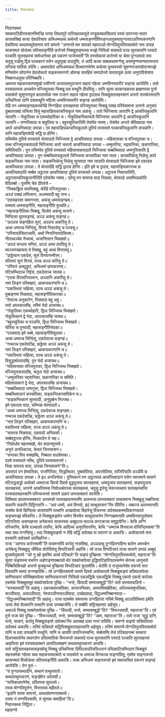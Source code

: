 ```yaml
---
title: निदानकथा

---
```

निदानकथा  
यमकपाटिहीरावसानस्मिञ्हि भगवा तिदसपुरे पारिच्छत्तकमूले पण्डुकम्बलसिलायं वस्सं उपगन्त्वा मातरं कायसक्खिं कत्वा देवपरिसाय अभिधम्मकथं कथेन्तो धम्मसङ्गणीविभङ्गधातुकथापुग्गलपञ्ञत्तिप्पकरणानि देसयित्वा कथावत्थुदेसनाय वारे सम्पत्ते ‘‘अनागते मम सावको महापञ्ञो मोग्गलिपुत्ततिस्सत्थेरो नाम उप्पन्नं सासनमलं सोधेत्वा ततियसङ्गीतिं करोन्तो भिक्खुसङ्घस्स मज्झे निसिन्नो सकवादे पञ्च सुत्तसतानि परवादे पञ्चाति सुत्तसहस्सं समोधानेत्वा इमं पकरणं भाजेस्सती’’ति तस्सोकासं करोन्तो या चेसा पुग्गलवादे ताव चतूसु पञ्हेसु द्विन्नं पञ्चकानं वसेन अट्ठमुखा वादयुत्ति, तं आदिं कत्वा सब्बकथामग्गेसु असम्पुण्णभाणवारमत्ताय तन्तिया मातिकं ठपेसि। अथावसेसं अभिधम्मकथं वित्थारनयेनेव कथेत्वा वुत्थवस्सो सुवण्णरजतसोपानमज्झे मणिमयेन सोपानेन देवलोकतो सङ्कस्सनगरे ओरुय्ह सत्तहितं सम्पादेन्तो यावतायुकं ठत्वा अनुपादिसेसाय निब्बानधातुया परिनिब्बायि।  
अथस्स महाकस्सपप्पमुखो वसीगणो अजातसत्तुराजानं सहायं गहेत्वा धम्मविनयसरीरं सङ्गहं आरोपेसि। ततो वस्ससतस्स अच्चयेन वज्जिपुत्तका भिक्खू दस वत्थूनि दीपयिंसु। तानि सुत्वा काकण्डकस्स ब्राह्मणस्स पुत्तो यसत्थेरो सुसुनागपुत्तं कालासोकं नाम राजानं सहायं गहेत्वा द्वादसन्नं भिक्खुसतसहस्सानं अन्तरे सत्तथेरसतानि उच्चिनित्वा तानि दसवत्थूनि मद्दित्वा धम्मविनयसरीरं सङ्गहं आरोपेसि।  
तेहि पन धम्मसङ्गाहकत्थेरेहि निग्गहिता दससहस्सा वज्जिपुत्तका भिक्खू पक्खं परियेसमाना अत्तनो अनुरूपं दुब्बलपक्खं लभित्वा विसुं महासङ्घिकाचरियकुलं नाम अकंसु । ततो भिज्जित्वा अपरानि द्वे आचरियकुलानि जातानि – गोकुलिका च एकब्योहारिका च। गोकुलिकनिकायतो भिज्जित्वा अपरानि द्वे आचरियकुलानि जातानि – पण्णत्तिवादा च बाहुलिया च। बहुस्सुतिकातिपि तेसंयेव नामम्। तेसंयेव अन्तरे चेतियवादा नाम अपरे आचरियवादा उप्पन्ना। एवं महासङ्घिकाचरियकुलतो दुतिये वस्ससते पञ्चाचरियकुलानि उप्पन्नानि। तानि महासङ्घिकेहि सद्धिं छ होन्ति।  
तस्मिंयेव दुतिये वस्ससते थेरवादतो भिज्जित्वा द्वे आचरियवादा उप्पन्ना – महिसासका च वज्जिपुत्तका च। तत्थ वज्जिपुत्तकवादतो भिज्जित्वा अपरे चत्तारो आचरियवादा उप्पन्ना – धम्मुत्तरिया, भद्रयानिका, छन्नागारिका, समितियाति। पुन तस्मिंयेव दुतिये वस्ससते महिसासकवादतो भिज्जित्वा सब्बत्थिवादा धम्मगुत्तिकाति द्वे आचरियवादा उप्पन्ना। पुन सब्बत्थिवादकुलतो भिज्जित्वा कस्सपिका नाम जाता। कस्सपिकेसु भिन्नेसु अपरे सङ्कन्तिका नाम जाता। सङ्कन्तिकेसु भिन्नेसु सुत्तवादा नाम जाताति थेरवादतो भिज्जित्वा इमे एकादस आचरियवादा उप्पन्ना। ते थेरवादेहि सद्धिं द्वादस होन्ति। इति इमे च द्वादस, महासङ्घिकानञ्च छ आचरियवादाति सब्बेव अट्ठारस आचरियवादा दुतिये वस्ससते उप्पन्ना। अट्ठारस निकायातिपि, अट्ठारसाचरियकुलानीतिपि एतेसंयेव नामम्। एतेसु पन सत्तरस वादा भिन्नका, थेरवादो असम्भिन्नकोति वेदितब्बो। वुत्तम्पि चेतं दीपवंसे –  
‘‘निक्कड्ढिता पापभिक्खू, थेरेहि वज्जिपुत्तका।  
अञ्ञं पक्खं लभित्वान, अधम्मवादी बहू जना॥  
‘‘दससहस्सा समागन्त्वा, अकंसु धम्मसङ्गहम्।  
तस्मायं धम्मसङ्गीति, महासङ्गीति वुच्चति॥  
‘‘महासङ्गीतिका भिक्खू, विलोमं अकंसु सासने।  
भिन्दित्वा मूलसङ्गहं, अञ्ञं अकंसु सङ्गहं॥  
‘‘अञ्ञत्र सङ्गहिता सुत्तं, अञ्ञत्र अकरिंसु ते।  
अत्थं धम्मञ्च भिन्दिंसु, विनये निकायेसु च पञ्चसु॥  
‘‘परियायदेसितञ्चापि, अथो निप्परियायदेसितम्।  
नीतत्थञ्चेव नेय्यत्थं, अजानित्वान भिक्खवो॥  
‘‘अञ्ञं सन्धाय भणितं, अञ्ञं अत्थं ठपयिंसु ते।  
ब्यञ्जनच्छायाय ते भिक्खू, बहुं अत्थं विनासयुं॥  
‘‘छड्डेत्वान एकदेसं, सुत्तं विनयगम्भीरम्।  
पतिरूपं सुत्तं विनयं, तञ्च अञ्ञं करिंसु ते॥  
‘‘परिवारं अत्थुद्धारं, अभिधम्मं छप्पकरणम्।  
पटिसम्भिदञ्च निद्देसं, एकदेसञ्च जातकं॥  
‘‘एत्तकं विस्सज्जित्वान, अञ्ञानि अकरिंसु ते।  
नामं लिङ्गं परिक्खारं, आकप्पकरणानि च॥  
‘‘पकतिभावं जहित्वा, तञ्च अञ्ञं अकंसु ते।  
पुब्बङ्गमा भिन्नवादा, महासङ्गीतिकारका॥  
‘‘तेसञ्च अनुकारेन, भिन्नवादा बहू अहु।  
ततो अपरकालम्हि, तस्मिं भेदो अजायथ॥  
‘‘गोकुलिका एकब्योहारि, द्विधा भिज्जित्थ भिक्खवो।  
गोकुलिकानं द्वे भेदा, अपरकालम्हि जायथ॥  
‘‘बहुस्सुतिका च पञ्ञत्ति, द्विधा भिज्जित्थ भिक्खवो।  
चेतिया च पुनवादी, महासङ्गीतिभेदका॥  
‘‘पञ्चवादा इमे सब्बे, महासङ्गीतिमूलका।  
अत्थं धम्मञ्च भिन्दिंसु, एकदेसञ्च सङ्गहं॥  
‘‘गन्थञ्च एकदेसञ्हि, छड्डेत्वा अञ्ञं अकंसु ते।  
नामं लिङ्गं परिक्खारं, आकप्पकरणानि च॥  
‘‘पकतिभावं जहित्वा, तञ्च अञ्ञं अकंसु ते।  
विसुद्धत्थेरवादम्हि, पुन भेदो अजायथ॥  
‘‘महिसासका वज्जिपुत्तका, द्विधा भिज्जित्थ भिक्खवो।  
वज्जिपुत्तकवादम्हि, चतुधा भेदो अजायथ॥  
‘‘धम्मुत्तरिका भद्दयानिका, छन्नागारिका च समिति।  
महिसासकानं द्वे भेदा, अपरकालम्हि अजायथ॥  
‘‘सब्बत्थिवादा धम्मगुत्ता, द्विधा भिज्जित्थ भिक्खवो।  
सब्बत्थिवादानं कस्सपिका, सङ्कन्तिकस्सपिकेन च॥  
‘‘सङ्कन्तिकानं सुत्तवादी, अनुपुब्बेन भिज्जथ।  
इमे एकादस वादा, सम्भिन्ना थेरवादतो॥  
‘‘अत्थं धम्मञ्च भिन्दिंसु, एकदेसञ्च सङ्गहम्।  
गन्थञ्च एकदेसञ्हि, छड्डेत्वा अञ्ञं अकंसु ते॥  
‘‘नामं लिङ्गं परिक्खारं, आकप्पकरणानि च।  
पकतिभावं जहित्वा, तञ्च अञ्ञं अकंसु ते॥  
‘‘सत्तरस भिन्नवादा, एकवादो अभिन्नको।  
सब्बेवट्ठारस होन्ति, भिन्नवादेन ते सह॥  
‘‘निग्रोधोव महारुक्खो, थेर वादानमुत्तमो।  
अनूनं अनधिकञ्च, केवलं जिनसासनं॥  
‘‘सन्तका विय रुक्खम्हि, निब्बत्ता वादसेसका।  
पठमे वस्ससते नत्थि, दुतिये वस्ससतन्तरे।  
भिन्ना सत्तरस वादा, उप्पन्ना जिनसासने’’ति॥  
अपरापरं पन हेमवतिका, राजगिरिका, सिद्धत्थिका, पुब्बसेलिया, अपरसेलिया, वाजिरियाति अञ्ञेपि छ आचरियवादा उप्पन्ना। ते इध अनधिप्पेता। पुरिमकानं पन अट्ठारसन्नं आचरियवादानं वसेन पवत्तमाने सासने पटिलद्धसद्धो असोको धम्मराजा दिवसे दिवसे बुद्धपूजाय सतसहस्सं, धम्मपूजाय सतसहस्सं, सङ्घपूजाय सतसहस्सं, अत्तनो आचरियस्स निग्रोधत्थेरस्स सतसहस्सं, चतूसु द्वारेसु भेसज्जत्थाय सतसहस्सन्ति पञ्चसतसहस्सानि परिच्चजन्तो सासने उळारं लाभसक्कारं पवत्तेसि।  
तित्थिया हतलाभसक्कारा अन्तमसो घासच्छादनमत्तम्पि अलभन्ता लाभसक्कारं पत्थयमाना भिक्खूसु पब्बजित्वा सकानि सकानि दिट्ठिगतानि – ‘‘अयं धम्मो, अयं विनयो, इदं सत्थुसासन’’न्ति दीपेन्ति। पब्बज्जं अलभमानापि सयमेव केसे छिन्दित्वा कासायानि वत्थानि अच्छादेत्वा विहारेसु विचरन्ता उपोसथकम्मादिकरणकाले सङ्घमज्झं पविसन्ति। ते भिक्खुसङ्घेन धम्मेन विनयेन सत्थुसासनेन निग्गय्हमानापि धम्मविनयानुलोमाय पटिपत्तिया असण्ठहन्ता अनेकरूपं सासनस्स अब्बुदञ्च मलञ्च कण्टकञ्च समुट्ठापेन्ति। केचि अग्गिं परिचरन्ति, केचि पञ्चातपे तपन्ति, केचि आदिच्चं अनुपरिवत्तन्ति, केचि ‘‘धम्मञ्च विनयञ्च वोभिन्दिस्सामा’’ति तथा तथा पग्गण्हिंसु। तदा भिक्खुसङ्घो न तेहि सद्धिं उपोसथं वा पवारणं वा अकासि। असोकारामे सत्त वस्सानि उपोसथो उपच्छिज्जि।  
राजा ‘‘आणाय कारेस्सामी’’ति वायमन्तोपि कारेतुं नासक्खि, अञ्ञदत्थु दुग्गहितगाहिना बालेन अमच्चेन अनेकेसु भिक्खूसु जीविता वोरोपितेसु विप्पटिसारी अहोसि। सो तञ्च विप्पटिसारं तञ्च सासने उप्पन्नं अब्बुदं वूपसमेतुकामो ‘‘को नु खो इमस्मिं अत्थे पटिबलो’’ति सङ्घं पुच्छित्वा ‘‘मोग्गलिपुत्ततिस्सत्थेरो, महाराजा’’ति सुत्वा सङ्घस्स वचनेन अहोगङ्गापब्बततो थेरं पक्कोसापेत्वा इद्धिपाटिहारियदस्सनेन थेरस्स आनुभावे निब्बिचिकिच्छो अत्तनो कुक्कुच्चं पुच्छित्वा विप्पटिसारं वूपसमेसि। थेरोपि तं राजुय्यानेयेव वसन्तो सत्त दिवसानि समयं उग्गण्हापेसि। सो उग्गहितसमयो सत्तमे दिवसे असोकारामे भिक्खुसङ्घं सन्निपातापेत्वा साणिपाकारं परिक्खिपापेत्वा साणिपाकारन्तरे निसिन्नो एकलद्धिके एकलद्धिके भिक्खू एकतो एकतो कारेत्वा एकमेकं भिक्खुसमूहं पक्कोसापेत्वा पुच्छि – ‘‘भन्ते, किंवादी सम्मासम्बुद्धो’’ति? ततो सस्सतवादिनो – ‘‘सस्सतवादी’’ति आहंसु। एकच्चसस्सतिका, अन्तानन्तिका, अमराविक्खेपिका, अधिच्चसमुप्पन्निका, सञ्ञीवादा, असञ्ञीवादा, नेवसञ्ञीनासञ्ञीवादा, उच्छेदवादा, दिट्ठधम्मनिब्बानवादा – ‘‘दिट्ठधम्मनिब्बानवादी’’ति आहंसु। राजा पठममेव समयस्स उग्गहितत्ता नयिमे भिक्खू अञ्ञतित्थिया इमेति ञत्वा तेसं सेतकानि वत्थानि दत्वा उप्पब्बाजेसि। ते सब्बेपि सट्ठिसहस्सा अहेसुम्।  
अथञ्ञे भिक्खू पक्कोसापेत्वा पुच्छि – ‘‘किंवादी, भन्ते, सम्मासम्बुद्धो’’ति? ‘‘विभज्जवादी, महाराजा’’ति। एवं वुत्ते राजा थेरं पुच्छि – ‘‘विभज्जवादी, भन्ते, सम्मासम्बुद्धो’’ति? ‘‘आम, महाराजा’’ति। ततो राजा ‘सुद्धं दानि, भन्ते, सासनं, करोतु भिक्खुसङ्घो उपोसथ’न्ति आरक्खं दत्वा नगरं पाविसि। समग्गो सङ्घो सन्निपतित्वा उपोसथं अकासि। तस्मिं सन्निपाते सट्ठिभिक्खुसतसहस्सानि अहेसुम्। तस्मिं समागमे मोग्गलिपुत्ततिस्सत्थेरो यानि च तदा उप्पन्नानि वत्थूनि, यानि च आयतिं उप्पज्जिस्सन्ति, सब्बेसम्पि तेसं पटिबाहनत्थं सत्थारा दिन्ननयवसेनेव तथागतेन ठपितमातिकं विभजन्तो सकवादे पञ्च सुत्तसतानि परवादे पञ्चाति सुत्तसहस्सं आहरित्वा इमं परप्पवादमथनं आयतिलक्खणं कथावत्थुप्पकरणं अभासि।  
ततो सट्ठिसतसहस्ससङ्ख्येसु भिक्खू उच्चिनित्वा तिपिटकपरियत्तिधरानं पभिन्नपटिसम्भिदानं भिक्खूनं सहस्समेकं गहेत्वा यथा महाकस्सपत्थेरो च यसत्थेरो च धम्मञ्च विनयञ्च सङ्गायिंसु; एवमेव सङ्गायन्तो सासनमलं विसोधेत्वा ततियसङ्गीतिं अकासि। तत्थ अभिधम्मं सङ्गायन्तो इमं यथाभासितं पकरणं सङ्गहं आरोपेसि। तेन वुत्तं –  
‘‘यं पुग्गलकथादीनं, कथानं वत्थुभावतो।  
कथावत्थुप्पकरणं, सङ्खेपेन अदेसयी॥  
‘‘मातिकाठपनेनेव, ठपितस्स सुरालये।  
तस्स मोग्गलिपुत्तेन, विभत्तस्स महीतले॥  
‘‘इदानि यस्मा सम्पत्तो, अत्थसंवण्णनाक्कमो।  
तस्मा नं वण्णयिस्सामि, तं सुणाथ समाहिता’’ति॥  
निदानकथा निट्ठिता।  
महावग्गो  